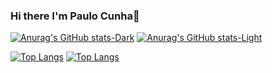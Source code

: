 ### Hi there I'm Paulo Cunha👋

[![Anurag's GitHub stats-Dark](https://github-readme-stats.vercel.app/api?username=paulofranklins2&show_icons=true&theme=dark#gh-dark-mode-only)](https://github.com/anuraghazra/github-readme-stats#gh-dark-mode-only)
[![Anurag's GitHub stats-Light](https://github-readme-stats.vercel.app/api?username=paulofranklins2&show_icons=true&theme=default#gh-light-mode-only)](https://github.com/anuraghazra/github-readme-stats#gh-light-mode-only)

[![Top Langs](https://github-readme-stats.vercel.app/api/top-langs/?username=paulofranklins2&layout=compact)](https://github.com/anuraghazra/github-readme-stats)
[![Top Langs](https://github-readme-stats.vercel.app/api/top-langs/?username=paulofranklins2&hide=C#)](https://github.com/anuraghazra/github-readme-stats)
